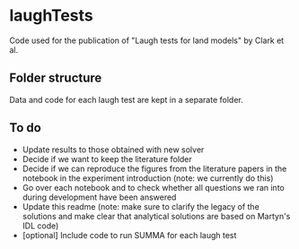 # laughTests
Code used for the publication of "Laugh tests for land models" by Clark et al.

## Folder structure
Data and code for each laugh test are kept in a separate folder.

## To do
- Update results to those obtained with new solver
- Decide if we want to keep the literature folder
- Decide if we can reproduce the figures from the literature papers in the notebook in the experiment introduction (note: we currently do this)
- Go over each notebook and to check whether all questions we ran into during development have been answered
- Update this readme (note: make sure to clarify the legacy of the solutions and make clear that analytical solutions are based on Martyn's IDL code)
- [optional] Include code to run SUMMA for each laugh test

